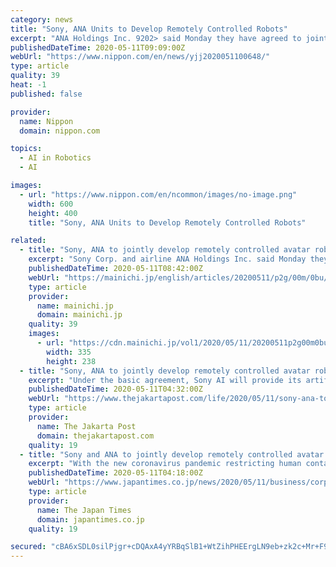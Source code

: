 ```yaml
---
category: news
title: "Sony, ANA Units to Develop Remotely Controlled Robots"
excerpt: "ANA Holdings Inc. 9202> said Monday they have agreed to jointly develop next-generation remotely controlled robots. The robots are expected to facilitate online communications and labor-saving efforts during the coronavirus pandemic."
publishedDateTime: 2020-05-11T09:09:00Z
webUrl: "https://www.nippon.com/en/news/yjj2020051100648/"
type: article
quality: 39
heat: -1
published: false

provider:
  name: Nippon
  domain: nippon.com

topics:
  - AI in Robotics
  - AI

images:
  - url: "https://www.nippon.com/en/ncommon/images/no-image.png"
    width: 600
    height: 400
    title: "Sony, ANA Units to Develop Remotely Controlled Robots"

related:
  - title: "Sony, ANA to jointly develop remotely controlled avatar robots"
    excerpt: "Sony Corp. and airline ANA Holdings Inc. said Monday they have agreed to work together to develop remotely controlled avatar robots."
    publishedDateTime: 2020-05-11T08:42:00Z
    webUrl: "https://mainichi.jp/english/articles/20200511/p2g/00m/0bu/051000c"
    type: article
    provider:
      name: mainichi.jp
      domain: mainichi.jp
    quality: 39
    images:
      - url: "https://cdn.mainichi.jp/vol1/2020/05/11/20200511p2g00m0bu050000p/6.jpg?2"
        width: 335
        height: 238
  - title: "Sony, ANA to jointly develop remotely controlled avatar robot"
    excerpt: "Under the basic agreement, Sony AI will provide its artificial intelligence, robotics and sensing technologies to avatarin Inc. of the ANA group, a developer of stick-shaped avatar robots that can be controlled remotely by computers."
    publishedDateTime: 2020-05-11T04:32:00Z
    webUrl: "https://www.thejakartapost.com/life/2020/05/11/sony-ana-to-jointly-develop-remotely-controlled-avatar-robot.html"
    type: article
    provider:
      name: The Jakarta Post
      domain: thejakartapost.com
    quality: 19
  - title: "Sony and ANA to jointly develop remotely controlled avatar robots"
    excerpt: "With the new coronavirus pandemic restricting human contact, the two companies hope to use the robots in a wide range of situations such as teleworking."
    publishedDateTime: 2020-05-11T04:18:00Z
    webUrl: "https://www.japantimes.co.jp/news/2020/05/11/business/corporate-business/sony-ana-jointly-develop-remotely-controlled-avatar-robots/"
    type: article
    provider:
      name: The Japan Times
      domain: japantimes.co.jp
    quality: 19

secured: "cBA6xSDL0silPjgr+cDQAxA4yYRBqSlB1+WtZihPHEErgLN9eb+zk2c+Mr+F96IIZi2FGZvrSb0aeYfOnA6poDACWmG7fKQxCt4kLLt28p3fSZ1p3knzY3Ei+iGbCiWm9z4X7P7BjNuZhZICZeaKt5JwDVFJb1mVI1xoWGcPMNTKPH6J1RayCbg3H0yyZozolos7gknNc8dMiYyZparanhZI0VMkUOUtLUXcMVsVDatcrpbFMCOUjO6eewA00BL7ZEyI8GzyX3u7xY7ib2LJhLRlMaF0R6pLPeh8CywFpbLa8HbJgMlpAjfd6lW9YLOQ;dMdgN3vuUsoJmlTvskLmJw=="
---
```



